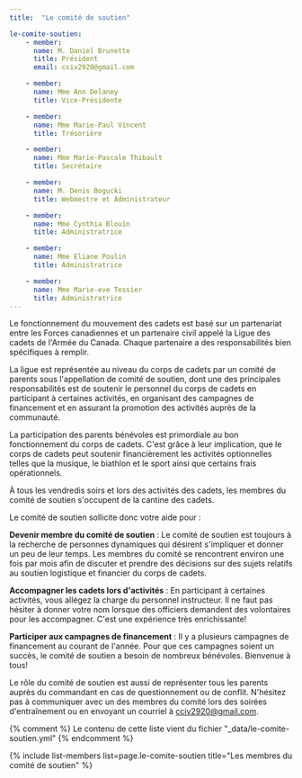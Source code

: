 ```yaml
---
title:  "Le comité de soutien"  

le-comite-soutien: 
    - member: 
      name: M. Daniel Brunette
      title: Président
      email: cciv2920@gmail.com

    - member: 
      name: Mme Ann Delaney
      title: Vice-Présidente

    - member: 
      name: Mme Marie-Paul Vincent
      title: Trésorière

    - member: 
      name: Mme Marie-Pascale Thibault 
      title: Secrétaire

    - member: 
      name: M. Denis Bogucki
      title: Webmestre et Administrateur

    - member: 
      name: Mme Cynthia Blouin 
      title: Administratrice

    - member: 
      name: Mme Eliane Poulin
      title: Administratrice

    - member:
      name: Mme Marie-eve Tessier
      title: Administratrice
---
```



Le fonctionnement du mouvement des cadets est basé sur un partenariat entre les Forces canadiennes et un partenaire civil appelé la Ligue des cadets de l'Armée du Canada. Chaque partenaire a des responsabilités bien spécifiques à remplir.

La ligue est représentée au niveau du corps de cadets par un comité de parents sous l'appellation de comité de soutien, dont une des principales responsabilités est de soutenir le personnel du corps de cadets en participant à certaines activités, en organisant des campagnes de financement et en assurant la promotion des activités auprès de la communauté.

La participation des parents bénévoles est primordiale au bon fonctionnement du corps de cadets. C'est grâce à leur implication, que le corps de cadets peut soutenir financièrement les activités optionnelles telles que la musique, le biathlon et le sport ainsi que certains frais opérationnels.

À tous les vendredis soirs et lors des activités des cadets, les membres du comité de soutien s'occupent de la cantine des cadets.

Le comité de soutien sollicite donc votre aide pour :

**Devenir membre du comité de soutien** : Le comité de soutien est toujours à la recherche de personnes dynamiques qui désirent s'impliquer et donner un peu de leur temps. Les membres du comité se rencontrent environ une fois par mois afin de discuter et prendre des décisions sur des sujets relatifs au soutien logistique et financier du corps de cadets.

**Accompagner les cadets lors d'activités** : En participant à certaines activités, vous allégez la charge du personnel instructeur. Il ne faut pas hésiter à donner votre nom lorsque des officiers demandent des volontaires pour les accompagner. C'est une expérience très enrichissante!

**Participer aux campagnes de financement** : Il y a plusieurs campagnes de financement au courant de l'année. Pour que ces campagnes soient un succès, le comité de soutien a besoin de nombreux bénévoles. Bienvenue à tous!

Le rôle du comité de soutien est aussi de représenter tous les parents auprès du commandant en cas de questionnement ou de conflit. N'hésitez pas à communiquer avec un des membres du comité lors des soirées d'entraînement ou en envoyant un courriel à cciv2920@gmail.com.

 

{% comment %}
Le contenu de cette liste vient du fichier "_data/le-comite-soutien.yml" 
{% endcomment %}

{% include list-members 
    list=page.le-comite-soutien 
    title="Les membres du comité de soutien" 
%}

